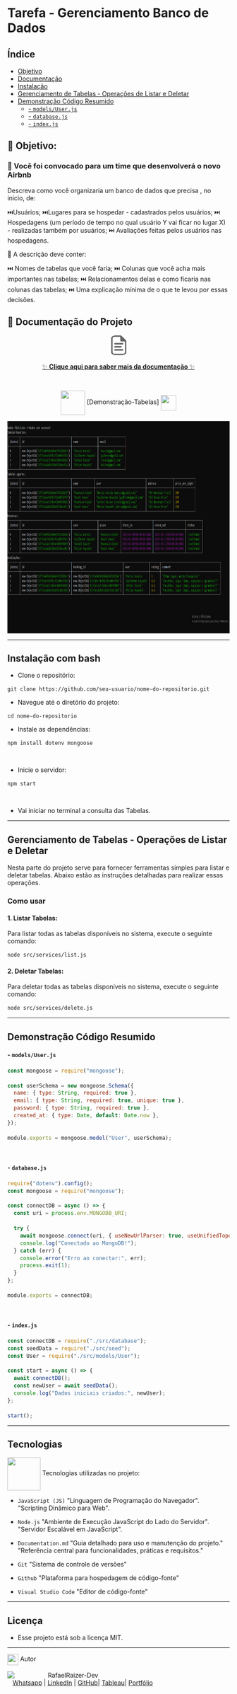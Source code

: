 # Tarefa - Gerenciamento Banco de Dados

## Índice

- [Objetivo](#-objetivo)
- [Documentação](#)
- [Instalação](#instalação-com-bash)
- [Gerenciamento de Tabelas - Operações de Listar e Deletar](#gerenciamento-de-tabelas---operações-de-listar-e-deletar)
- [Demonstração Código Resumido](#demonstração-código-resumido)
   - [- `models/User.js`](#--modelsuserjs)
  - [- `database.js`](#--databasejs)
  - [- `index.js`](#--indexjs)

## 🌟 Objetivo:

### 📍 Você foi convocado para um time que desenvolverá o novo Airbnb

Descreva como você organizaria um banco de dados que precisa , no inicio, de:

⏭️Usuários;
⏭️Lugares para se hospedar - cadastrados pelos usuários;
⏭️ Hospedagens (um período de tempo no qual usuário Y vai ficar no lugar X) - realizadas também por usuários;
⏭️ Avaliações feitas pelos usuários nas hospedagens.

📍 A descrição deve conter:

⏭️ Nomes de tabelas que você faria;
⏭️ Colunas que você acha mais importantes nas tabelas;
⏭️ Relacionamentos delas e como ficaria nas colunas das tabelas;
⏭️ Uma explicação mínima de o que te levou por essas decisões.

## 📖 Documentação do Projeto 

 <div align="center">

<img src ="././public/assets/images/doc.png" alt="Descrição da Imagem" height="45">

[✨ **Clique aqui para saber mais da documentação** ✨](https://github.com/RaizerTechDev/tarefaStackX-organizacao-bd/blob/master/Documentation.md)

<br>

<div align="center">
  
<img src= "https://media.giphy.com/media/3zSF3Gnr7cxMbi6WoP/giphy.gif" align="center" height="55" width="55"> [Demonstração-Tabelas] <img src= "https://media.giphy.com/media/E5DzZsofmgxc9wjbhX/giphy.gif" align="center" height="35" width="35">

<img height="480em" src="././public/assets/images/readme-tabelas-bd.png"  align="center">

<br>

---

<div align="left">

## Instalação com bash

- Clone o repositório:

```
git clone https://github.com/seu-usuario/nome-do-repositorio.git
```

- Navegue até o diretório do projeto:

```
cd nome-do-repositorio
```

- Instale as dependências:

```
npm install dotenv mongoose
```

<br>

- Inicie o servidor:

```
npm start
```

<br>

- Vai iniciar no terminal a consulta das Tabelas.

---

## Gerenciamento de Tabelas - Operações de Listar e Deletar

Nesta parte do projeto serve para fornecer ferramentas simples para listar e deletar tabelas. Abaixo estão as instruções detalhadas para realizar essas operações.

### Como usar
#### 1. Listar Tabelas:
Para listar todas as tabelas disponíveis no sistema, execute o seguinte comando:

```bash
node src/services/list.js
```

#### 2. Deletar Tabelas:
Para deletar todas as tabelas disponíveis no sistema, execute o seguinte comando:

```bash
node src/services/delete.js
```

---
## Demonstração Código Resumido

#### - `models/User.js`  
```javascript
const mongoose = require("mongoose");

const userSchema = new mongoose.Schema({
  name: { type: String, required: true },
  email: { type: String, required: true, unique: true },
  password: { type: String, required: true },
  created_at: { type: Date, default: Date.now },
});

module.exports = mongoose.model("User", userSchema);
```

<br>

#### - `database.js`
```javascript
require("dotenv").config();
const mongoose = require("mongoose");

const connectDB = async () => {
  const uri = process.env.MONGODB_URI;

  try {
    await mongoose.connect(uri, { useNewUrlParser: true, useUnifiedTopology: true });
    console.log("Conectado ao MongoDB!");
  } catch (err) {
    console.error("Erro ao conectar:", err);
    process.exit(1);
  }
};

module.exports = connectDB;
```

<br>

#### - `index.js`
```javascript
const connectDB = require("./src/database");
const seedData = require("./src/seed");
const User = require("./src/models/User");

const start = async () => {
  await connectDB();
  const newUser = await seedData();
  console.log("Dados iniciais criados:", newUser);
};

start();
```

---

## Tecnologias

<img src="https://media.giphy.com/media/iT138SodaACo9LImgi/giphy.gif" align="center" height="75" width="75"> Tecnologias utilizadas no projeto:

- `JavaScript (JS)`
  "Linguagem de Programação do Navegador".
  "Scripting Dinâmico para Web".
  <br>

- `Node.js`
  "Ambiente de Execução JavaScript do Lado do Servidor".
  "Servidor Escalável em JavaScript".
  <br>

- `Documentation.md`
  "Guia detalhado para uso e manutenção do projeto."
  "Referência central para funcionalidades, práticas e requisitos."
  <br>

- `Git`
  "Sistema de controle de versões"
  <br>

- `Github`
  "Plataforma para hospedagem de código-fonte"
  <br>

- `Visual Studio Code`
  "Editor de código-fonte"
  <br>

---

## Licença

- Esse projeto está sob a licença MIT.
  <br>

---

<img src="https://media.giphy.com/media/ImmvDZ2c9xPR8gDvHV/giphy.gif" align="center" height="25" width="25"> Autor

<p>
    <img align=left margin=10 width=80 src="https://avatars.githubusercontent.com/u/87991807?v=4"/>
    <p>&nbsp&nbsp&nbspRafaelRaizer-Dev<br>
    &nbsp&nbsp&nbsp<a href="https://api.whatsapp.com/send/?phone=47999327137">Whatsapp</a>&nbsp;|&nbsp;<a href="https://www.linkedin.com/in/rafael-raizer//">LinkedIn</a>&nbsp;|&nbsp;<a href="https://github.com/RaizerTechDev">GitHub</a>|&nbsp;<a href="https://public.tableau.com/app/profile/rafael.raizer">Tableau</a>|&nbsp;<a href="https://raizertechdev-portfolio.netlify.app/">Portfólio</a>&nbsp;</p>
</p>
